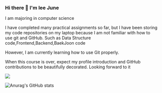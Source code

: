 ### Hi there 👋 I'm lee June
I am majoring in computer science

I have completed many practical assignments so far, but I have been storing my code repositories on my laptop because I am not familiar with how to use git and GitHub.
Such as Data Structure code,Frontend,Backend,BaekJoon code

However, I am currently learning how to use Git properly.

When this course is over, expect my profile introduction and GitHub contributions to be beautifully decorated. Looking forward to it

<a href="https://profile.intra.42.fr/" target="_blank">
    <img src="https://img.shields.io/badge/lseo?style=for-the-badge&logo=42&logoColor=FFFFFF">
</a>


![Anurag's GitHub stats](https://github-readme-stats.vercel.app/api?username=EEjune&show_icons=true&theme=radical)
